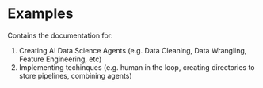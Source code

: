 # Examples

Contains the documentation for:

1. Creating AI Data Science Agents (e.g. Data Cleaning, Data Wrangling, Feature Engineering, etc)
2. Implementing techinques (e.g. human in the loop, creating directories to store pipelines, combining agents)

